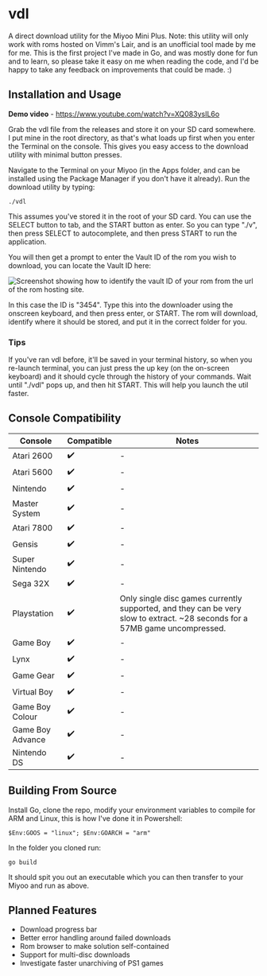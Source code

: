 # vdl
 A direct download utility for the Miyoo Mini Plus. Note: this utility will only work with roms hosted on Vimm's Lair, and is an unofficial tool made by me for me. This is the first project I've made in Go, and was mostly done for fun and to learn, so please take it easy on me when reading the code, and I'd be happy to take any feedback on improvements that could be made. :)

## Installation and Usage

**Demo video** - https://www.youtube.com/watch?v=XQ083ysIL6o

Grab the vdl file from the releases and store it on your SD card somewhere. I put mine in the root directory, as that's what loads up first when you enter the Terminal on the console. This gives you easy access to the download utility with minimal button presses.

Navigate to the Terminal on your Miyoo (in the Apps folder, and can be installed using the Package Manager if you don't have it already). Run the download utility by typing: 
```
./vdl
```
This assumes you've stored it in the root of your SD card. You can use the SELECT button to tab, and the START button as enter. So you can type "./v", then press SELECT to autocomplete, and then press START to run the application. 

You will then get a prompt to enter the Vault ID of the rom you wish to download, you can locate the Vault ID here:

![Screenshot showing how to identify the vault ID of your rom from the url of the rom hosting site.](https://imgkk.com/i/1iqq.png)

In this case the ID is "3454". Type this into the downloader using the onscreen keyboard, and then press enter, or START. The rom will download, identify where it should be stored, and put it in the correct folder for you.

### Tips
If you've ran vdl before, it'll be saved in your terminal history, so when you re-launch terminal, you can just press the up key (on the on-screen keyboard) and it should cycle through the history of your commands. Wait until "./vdl" pops up, and then hit START. This will help you launch the util faster. 

## Console Compatibility
| Console  | Compatible | Notes  |
| ------------- | ------------- | ------------- |
| Atari 2600  | ✔️  | -  |
| Atari 5600  | ✔️  | -  |
| Nintendo  | ✔️  | -  |
| Master System  | ✔️  | -  |
| Atari 7800  | ✔️  | -  |
| Gensis  | ✔️  | -  |
| Super Nintendo  | ✔️  | -  |
| Sega 32X  | ✔️  | -  |
| Playstation  | ✔️  | Only single disc games currently supported, and they can be very slow to extract. ~28 seconds for a 57MB game uncompressed. |
| Game Boy  | ✔️  | -  |
| Lynx  | ✔️  | -  |
| Game Gear  | ✔️  | -  |
| Virtual Boy  | ✔️  | -  |
| Game Boy Colour  | ✔️  | -  |
| Game Boy Advance  | ✔️  | -  |
| Nintendo DS  | ✔️  | -  |

## Building From Source
Install Go, clone the repo, modify your environment variables to compile for ARM and Linux, this is how I've done it in Powershell:
```
$Env:GOOS = "linux"; $Env:GOARCH = "arm"
```
In the folder you cloned run:
```
go build
```
It should spit you out an executable which you can then transfer to your Miyoo and run as above. 

## Planned Features
- Download progress bar
- Better error handling around failed downloads
- Rom browser to make solution self-contained
- Support for multi-disc downloads
- Investigate faster unarchiving of PS1 games
